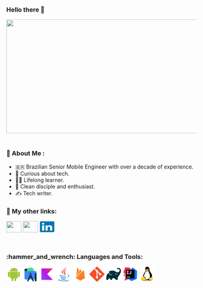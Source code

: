 ### Hello there 👋

<!--
**munstein/munstein** is a ✨ _special_ ✨ repository because its `README.md` (this file) appears on your GitHub profile.

Here are some ideas to get you started:

- 🔭 I’m currently working on ...
- 🌱 I’m currently learning ...
- 👯 I’m looking to collaborate on ...
- 🤔 I’m looking for help with ...
- 💬 Ask me about ...
- 📫 How to reach me: ...
- 😄 Pronouns: ...
- ⚡ Fun fact: ...
-->

<div align="left">
  <img src="https://user-images.githubusercontent.com/74038190/225813708-98b745f2-7d22-48cf-9150-083f1b00d6c9.gif" width="600" height="300"/>
</div>
</br>
<h3 align="left">🐙 About Me :</h3>

- 🇧🇷 Brazilian Senior Mobile Engineer with over a decade of experience.
- 🔭 Curious about tech.
- 🧑‍🎓 Lifelong learner.
- 🧹 Clean disciple and enthusiast.
- ✍️ Tech writer.
<h3 align="left">👀 My other links:</h3>
<p align="left">
<a href="https://munstein.medium.com/" target="blank"><img align="center" src="https://cdn.jsdelivr.net/npm/simple-icons@3.0.1/icons/medium.svg" alt="" height="30" width="40" /></a>   
<a href="https://munstein.hashnode.dev/" target="blank"><img align="center" src="https://cdn.jsdelivr.net/npm/simple-icons@3.0.1/icons/hashnode.svg" alt="" height="30" width="40" /></a>
<a href="https://www.linkedin.com/in/munstein" target="blank"><img align="center" src="https://github.com/devicons/devicon/blob/master/icons/linkedin/linkedin-original.svg" alt="" height="30" width="40" /></a>
</p>
</br>
<h3 align="left">:hammer_and_wrench: Languages and Tools:</h3>
<p align="left"> 
<a href="https://www.android.com/" target="_blank"> <img src="https://github.com/devicons/devicon/blob/master/icons/android/android-original.svg" width="40" height="40"/></a>  
<a href="https://developer.android.com/studio" target="_blank"> <img src="https://github.com/devicons/devicon/blob/master/icons/androidstudio/androidstudio-original.svg" width="40" height="40"/></a>  
<a href="https://kotlinlang.org/" target="_blank"> <img src="https://github.com/devicons/devicon/blob/master/icons/kotlin/kotlin-original.svg" width="40" height="40"/></a>  
<a href="https://www.java.com" target="_blank"> <img src="https://github.com/devicons/devicon/blob/master/icons/java/java-original.svg" width="40" height="40"/></a>  
<a href="https://firebase.google.com/" target="_blank"> <img src="https://github.com/devicons/devicon/blob/master/icons/firebase/firebase-plain.svg" width="40" height="40"/></a>  
<a href="https://git-scm.com/" target="_blank"> <img src="https://github.com/devicons/devicon/blob/master/icons/git/git-original.svg" width="40" height="40"/></a>    
<a href="https://gradle.com/" target="_blank"> <img src="https://github.com/devicons/devicon/blob/master/icons/gradle/gradle-plain.svg" width="40" height="40"/></a>  
<a href="https://www.jetbrains.com/idea/" target="_blank"> <img src="https://github.com/devicons/devicon/blob/master/icons/intellij/intellij-original.svg" width="40" height="40"/></a>  
<a href="https://www.linux.org/" target="_blank"> <img src="https://github.com/devicons/devicon/blob/master/icons/linux/linux-original.svg" width="40" height="40"/></a>  

</p>

